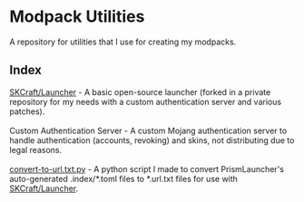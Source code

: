 # Modpack Utilities
A repository for utilities that I use for creating my modpacks.

## Index
[SKCraft/Launcher](https://github.com/SKCraft/Launcher) - A basic open-source launcher (forked in a private repository for my needs with a custom authentication server and various patches).
<br/><br/>
Custom Authentication Server - A custom Mojang authentication server to handle authentication (accounts, revoking) and skins, not distributing due to legal reasons.
<br/><br/>
[convert-to-url.txt.py](https://raw.githubusercontent.com/Creaous/Modpack-Utilities/main/convert-to-url.txt.py) - A python script I made to convert PrismLauncher's auto-generated .index/\*.toml files to \*.url.txt files for use with [SKCraft/Launcher](https://github.com/SKCraft/Launcher).
